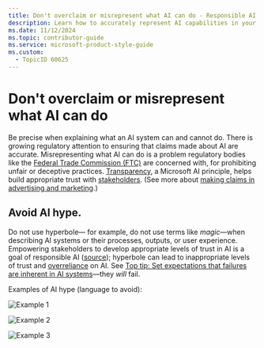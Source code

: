 ```yaml
---
title: Don't overclaim or misrepresent what AI can do - Responsible AI Style Guide
description: Learn how to accurately represent AI capabilities in your content. Avoid hyperbole and ensure transparency to build appropriate trust with stakeholders.
ms.date: 11/12/2024
ms.topic: contributor-guide
ms.service: microsoft-product-style-guide
ms.custom:
  - TopicID 60625
---
```



# Don't overclaim or misrepresent what AI can do

Be precise when explaining what an AI system can and cannot do. There is growing regulatory attention to ensuring that claims made about AI are accurate. Misrepresenting what AI can do is a problem regulatory bodies like the [Federal Trade Commission (FTC)](~\responsible-ai-style-guide\a-z-word-list\f\federal-trade-commission-ftc.md) are concerned with, for prohibiting unfair or deceptive practices. [Transparency](~\responsible-ai-style-guide\transparency\transparency-in-ai.md), a Microsoft AI principle, helps build appropriate trust with [stakeholders](~\responsible-ai-style-guide\a-z-word-list\s\stakeholders.md). (See more about [making claims in advertising and marketing](https://microsoft.sharepoint.com/sites/CELAWeb-Marketing/sitepages/marketing-and-advertising-content-claims.aspx).)

## Avoid AI hype.

Do not use hyperbole— for example, do not use terms like *magic*—when describing AI systems or their processes, outputs, or user experience. Empowering stakeholders to develop appropriate levels of trust in AI is a goal of responsible AI ([source](https://www.microsoft.com/research/uploads/prod/2022/06/Aether-Overreliance-on-AI-Review-Final-6.21.22.pdf)); hyperbole can lead to inappropriate levels of trust and [overreliance](~\responsible-ai-style-guide\a-z-word-list\o\overreliance.md) on AI. See [Top tip: Set expectations that failures are inherent in AI systems](~\responsible-ai-style-guide\top-tips\set-expectations-that-failures-are-inherent-in-ai-systemsthey-will-happen.md)—they *will* fail.

Examples of AI hype (language to avoid):

![Example 1](~/media/1156265118.png)

![Example 2](~/media/1310248288.png)

![Example 3](~/media/2087244272.png)
